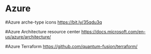 # Azure

#Azure arche-type icons 
https://bit.ly/35qdu3q

#Azure Architecture resource center
https://docs.microsoft.com/en-us/azure/architecture/

#Azure Terraform
https://github.com/quantum-fusion/terraform/
